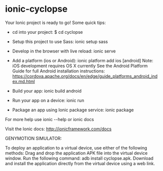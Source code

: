 # ionic-cyclopse

Your Ionic project is ready to go! Some quick tips:

 * cd into your project: $ cd cyclopse

 * Setup this project to use Sass: ionic setup sass

 * Develop in the browser with live reload: ionic serve

 * Add a platform (ios or Android): ionic platform add ios [android]
   Note: iOS development requires OS X currently
   See the Android Platform Guide for full Android installation instructions:
   https://cordova.apache.org/docs/en/edge/guide_platforms_android_index.md.html

 * Build your app: ionic build android

 * Run your app on a device: ionic run <PLATFORM>

 * Package an app using Ionic package service: ionic package <MODE> <PLATFORM>

For more help use ionic --help or ionic docs

Visit the Ionic docs: http://ionicframework.com/docs

GENYMOTION SIMULATOR:

To deploy an application to a virtual device, use either of the following methods:
Drag and drop the application APK file into the virtual device window.
Run the following command: adb install cyclopse.apk.
Download and install the application directly from the virtual device using a web link.


